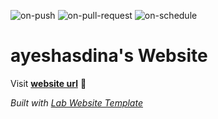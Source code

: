 
  ![on-push](../../actions/workflows/on-push.yaml/badge.svg)
  ![on-pull-request](../../actions/workflows/on-pull-request.yaml/badge.svg)
  ![on-schedule](../../actions/workflows/on-schedule.yaml/badge.svg)

  # ayeshasdina's Website

  Visit **[website url](#)** 🚀

  _Built with [Lab Website Template](https://greene-lab.gitbook.io/lab-website-template-docs)_
